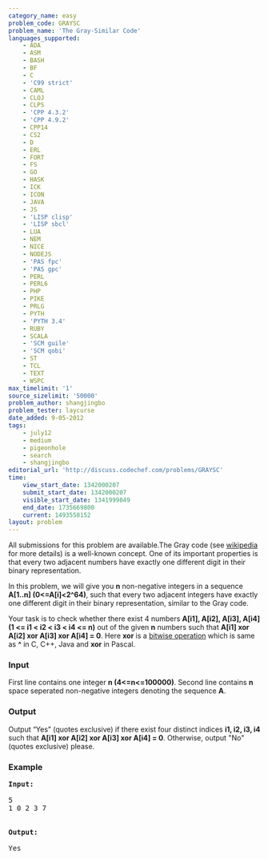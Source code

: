 ```yaml
---
category_name: easy
problem_code: GRAYSC
problem_name: 'The Gray-Similar Code'
languages_supported:
    - ADA
    - ASM
    - BASH
    - BF
    - C
    - 'C99 strict'
    - CAML
    - CLOJ
    - CLPS
    - 'CPP 4.3.2'
    - 'CPP 4.9.2'
    - CPP14
    - CS2
    - D
    - ERL
    - FORT
    - FS
    - GO
    - HASK
    - ICK
    - ICON
    - JAVA
    - JS
    - 'LISP clisp'
    - 'LISP sbcl'
    - LUA
    - NEM
    - NICE
    - NODEJS
    - 'PAS fpc'
    - 'PAS gpc'
    - PERL
    - PERL6
    - PHP
    - PIKE
    - PRLG
    - PYTH
    - 'PYTH 3.4'
    - RUBY
    - SCALA
    - 'SCM guile'
    - 'SCM qobi'
    - ST
    - TCL
    - TEXT
    - WSPC
max_timelimit: '1'
source_sizelimit: '50000'
problem_author: shangjingbo
problem_tester: laycurse
date_added: 9-05-2012
tags:
    - july12
    - medium
    - pigeonhole
    - search
    - shangjingbo
editorial_url: 'http://discuss.codechef.com/problems/GRAYSC'
time:
    view_start_date: 1342000207
    submit_start_date: 1342000207
    visible_start_date: 1341999849
    end_date: 1735669800
    current: 1493558152
layout: problem
---
```

All submissions for this problem are available.The Gray code (see [wikipedia](http://en.wikipedia.org/wiki/Gray_code) for more details) is a well-known concept. One of its important properties is that every two adjacent numbers have exactly one different digit in their binary representation.

In this problem, we will give you **n** non-negative integers in a sequence **A\[1..n\] (0<=A\[i\]<2^64)**, such that every two adjacent integers have exactly one different digit in their binary representation, similar to the Gray code.

Your task is to check whether there exist 4 numbers **A\[i1\], A\[i2\], A\[i3\], A\[i4\] (1 <= i1 < i2 < i3 < i4 <= n)** out of the given **n** numbers such that **A\[i1\] xor A\[i2\] xor A\[i3\] xor A\[i4\] = 0**. Here **xor** is a [bitwise operation](http://en.wikipedia.org/wiki/Bitwise_operation#XOR) which is same as **^** in C, C++, Java and **xor** in Pascal.

### Input

First line contains one integer **n (4<=n<=100000)**. Second line contains **n** space seperated non-negative integers denoting the sequence **A**.

### Output

Output “Yes” (quotes exclusive) if there exist four distinct indices **i1, i2, i3, i4** such that **A\[i1\] xor A\[i2\] xor A\[i3\] xor A\[i4\] = 0**. Otherwise, output "No" (quotes exclusive) please.

### Example

<pre>
<b>Input:</b>

5
1 0 2 3 7


<b>Output:</b>

Yes
</pre>